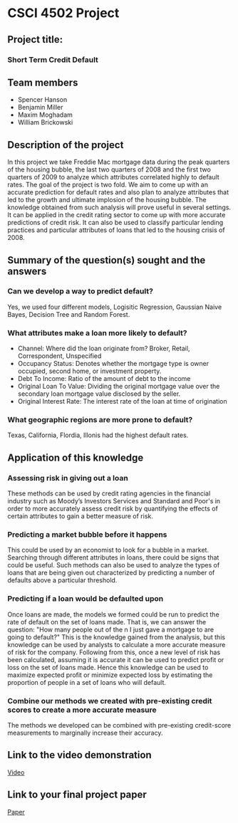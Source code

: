 # CSCI 4502 Project

## Project title:

### Short Term Credit Default
## Team members
- Spencer Hanson
- Benjamin Miller 
- Maxim Moghadam
- William Brickowski

## Description of the project

In this project we take Freddie Mac mortgage data during the peak quarters of the housing bubble, the last two quarters of 2008 and the first two quarters of 2009 to analyze which attributes correlated highly to default rates. The goal of the project is two fold. We aim to come up with an accurate prediction for default rates and also plan to analyze attributes that led to the growth and ultimate implosion of the housing bubble. The knowledge obtained from such analysis will prove useful in several settings. It can be applied in the credit rating sector to come up with more accurate predictions of credit risk. It can also be used to classify particular lending practices and particular attributes of loans that led to the housing crisis of 2008.

## Summary of the question(s) sought and the answers
### Can we develop a way to predict default?
Yes, we used four different models, Logisitic Regression, Gaussian Naive Bayes, Decision Tree and Random Forest.

### What attributes make a loan more likely to default?
- Channel: Where did the loan originate from? Broker, Retail, Correspondent, Unspecified
- Occupancy Status: Denotes whether the mortgage type is owner occupied, second home, or investment property.
- Debt To Income: Ratio of the amount of debt to the income
- Original Loan To Value: Dividing the original mortgage value over the secondary loan mortgage value disclosed by the seller.
- Original Interest Rate: The interest rate of the loan at time of origination

### What geographic regions are more prone to default?
Texas, California, Flordia, Illonis had the highest default rates.

## Application of this knowledge


### Assessing risk in giving out a loan 
These methods can be used by credit rating agencies in the financial industry such as Moody’s Investors Services and Standard and Poor's in order to more accurately assess credit risk by quantifying the effects of certain attributes to gain a better measure of risk.

### Predicting a market bubble before it happens
This could be used by an economist to look for a bubble in a market. Searching through different attributes in loans, there could be signs that could be useful. Such methods can also be used to analyze the types of loans that are being given out characterized by predicting a number of defaults above a particular threshold.

### Predicting if a loan would be defaulted upon
Once loans are made, the models we formed could be run to predict the rate of default on the set of loans made. That is, we can answer the question: "How many people out of the n I just gave a mortgage to are going to default?" This is the knowledge gained from the analysis, but this knowledge can be used by analysts to calculate a more accurate measure of risk for the company. Following from this, once a new level of risk has been calculated, assuming it is accurate it can be used to predict profit or loss on the set of loans made. Hence this knowledge can be used to maximize expected profit or minimize expected loss by estimating the proportion of people in a set of loans who will default.

### Combine our methods we created with pre-existing credit scores to create a more accurate measure
The methods we developed can be combined with pre-existing credit-score measurements to marginally increase their accuracy.


## Link to the video demonstration
<a href="30_CreditScore_Part5.mp4"><p>Video</p></a>

## Link to your final project paper
<a href="30_CreditScore_Part4.pdf"><p>Paper</p></a>

